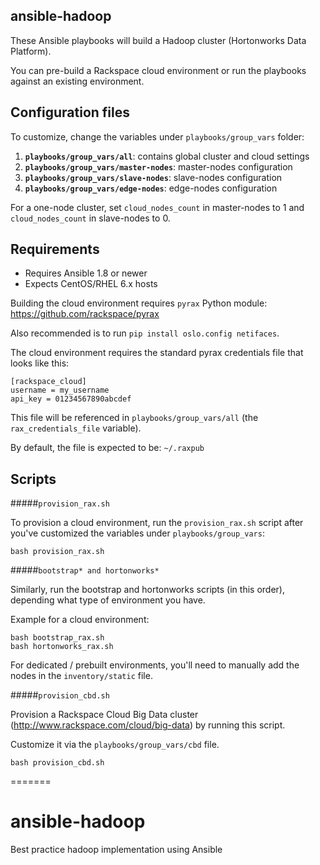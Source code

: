 ansible-hadoop
---------

These Ansible playbooks will build a Hadoop cluster (Hortonworks Data Platform).

You can pre-build a Rackspace cloud environment or run the playbooks against an existing environment.

## Configuration files

To customize, change the variables under `playbooks/group_vars` folder:

1. **`playbooks/group_vars/all`**: contains global cluster and cloud settings
1. **`playbooks/group_vars/master-nodes`**: master-nodes configuration
1. **`playbooks/group_vars/slave-nodes`**: slave-nodes configuration
1. **`playbooks/group_vars/edge-nodes`**: edge-nodes configuration

For a one-node cluster, set `cloud_nodes_count` in master-nodes to 1 and `cloud_nodes_count` in slave-nodes to 0.

## Requirements

- Requires Ansible 1.8 or newer
- Expects CentOS/RHEL 6.x hosts

Building the cloud environment requires `pyrax` Python module: https://github.com/rackspace/pyrax 

Also recommended is to run `pip install oslo.config netifaces`.

The cloud environment requires the standard pyrax credentials file that looks like this:
````
[rackspace_cloud]
username = my_username
api_key = 01234567890abcdef
````
This file will be referenced in `playbooks/group_vars/all` (the `rax_credentials_file` variable).

By default, the file is expected to be: `~/.raxpub`

## Scripts

#####`provision_rax.sh`

To provision a cloud environment, run the `provision_rax.sh` script after you've customized the variables under `playbooks/group_vars`:
````
bash provision_rax.sh
````

#####`bootstrap* and hortonworks*`

Similarly, run the bootstrap and hortonworks scripts (in this order), depending what type of environment you have.

Example for a cloud environment:
````
bash bootstrap_rax.sh
bash hortonworks_rax.sh
````
For dedicated / prebuilt environments, you'll need to manually add the nodes in the `inventory/static` file.

#####`provision_cbd.sh`

Provision a Rackspace Cloud Big Data cluster (http://www.rackspace.com/cloud/big-data) by running this script.

Customize it via the `playbooks/group_vars/cbd` file.
````
bash provision_cbd.sh
````
=======
# ansible-hadoop
Best practice hadoop implementation using Ansible
